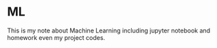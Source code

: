 # ML
This is my note about Machine Learning including jupyter notebook and homework even my project codes.
